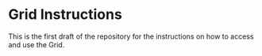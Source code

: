 # Grid Instructions

This is the first draft of the repository for the instructions on how to
access and use the Grid.
